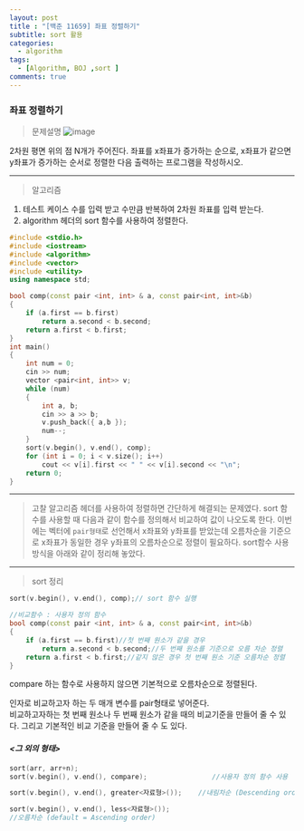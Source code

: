```yaml
---
layout: post
title : "[백준 11659] 좌표 정렬하기"
subtitle: sort 활용
categories:
  - algorithm
tags:
  - [Algorithm, BOJ ,sort ]
comments: true
---
```


### 좌표 정렬하기 
> 문제설명
![image](https://user-images.githubusercontent.com/55472510/111427509-8c337400-8739-11eb-956b-5025ce373929.png)

2차원 평면 위의 점 N개가 주어진다. 좌표를 x좌표가 증가하는 순으로, x좌표가 같으면 y좌표가 증가하는 순서로 정렬한 다음 출력하는 프로그램을 작성하시오.

***
> 알고리즘
1. 테스트 케이스 수를 입력 받고 수만큼 반복하여 2차원 좌표를 입력 받는다.
2. algorithm 헤더의 sort 함수를 사용하여 정렬한다.

```cpp
#include <stdio.h>
#include <iostream>
#include <algorithm>
#include <vector>
#include <utility>
using namespace std;

bool comp(const pair <int, int> & a, const pair<int, int>&b)
{
	if (a.first == b.first)
		return a.second < b.second;
	return a.first < b.first;
}
int main()
{	
	int num = 0;
	cin >> num;
	vector <pair<int, int>> v;
	while (num)
	{
		int a, b;
		cin >> a >> b;
		v.push_back({ a,b });
		num--;
	}
	sort(v.begin(), v.end(), comp);
	for (int i = 0; i < v.size(); i++)
		cout << v[i].first << " " << v[i].second << "\n";
	return 0;
}
```
***
> 고찰
알고리즘 헤더를 사용하여 정렬하면 간단하게 해결되는 문제였다. 
sort 함수를 사용할 때 다음과 같이 함수를 정의해서 비교하여 값이 나오도록 한다. 
이번에는 벡터에 `pair형태`로 선언해서 x좌표와 y좌표를 받았는데 오름차순을 기준으로 x좌표가 동일한 경우 y좌표의 오름차순으로 정렬이 필요하다. sort함수 사용 방식을 아래와 같이 정리해 놓았다. 

*** 
> sort 정리
```cpp
sort(v.begin(), v.end(), comp);// sort 함수 실행

//비교함수 : 사용자 정의 함수 
bool comp(const pair <int, int> & a, const pair<int, int>&b)
{
	if (a.first == b.first)//첫 번째 원소가 같을 경우
		return a.second < b.second;//두 번째 원소를 기준으로 오름 차순 정렬
	return a.first < b.first;//같지 않은 경우 첫 번째 원소 기준 오름차순 정렬
}
```
compare 하는 함수로 사용하지 않으면 기본적으로 오름차순으로 정렬된다.   

인자로 비교하고자 하는 두 매개 변수를 pair형태로 넣어준다.   
비교하고자하는 첫 번째 원소나 두 번째 원소가 같을 때의 비교기준을 만들어 줄 수 있다. 
그리고 기본적인 비교 기준을 만들어 줄 수 도 있다. 

#### _<그 외의 형태>_
```cpp
sort(arr, arr+n);
sort(v.begin(), v.end(), compare);                //사용자 정의 함수 사용

sort(v.begin(), v.end(), greater<자료형>());    //내림차순 (Descending order)

sort(v.begin(), v.end(), less<자료형>()); 
//오름차순 (default = Ascending order)

```